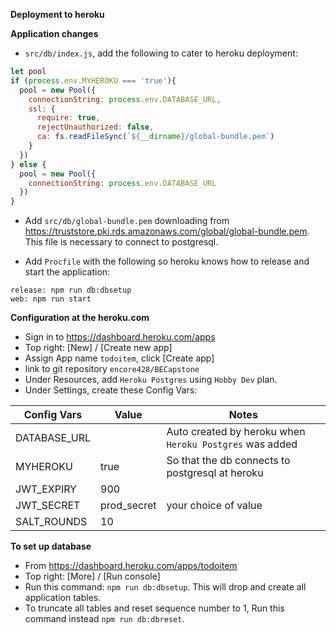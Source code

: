 **Deployment to heroku**

**Application changes**
- `src/db/index.js`, add the following to cater to heroku deployment:
```js
let pool
if (process.env.MYHEROKU === 'true'){
  pool = new Pool({
    connectionString: process.env.DATABASE_URL,
    ssl: {
      require: true,
      rejectUnauthorized: false,
      ca: fs.readFileSync(`${__dirname}/global-bundle.pem`)
    }
  })
} else {
  pool = new Pool({
    connectionString: process.env.DATABASE_URL
  })
}
```
- Add `src/db/global-bundle.pem` downloading from https://truststore.pki.rds.amazonaws.com/global/global-bundle.pem.  This
  file is necessary to connect to postgresql.
  
- Add `Procfile` with the following so heroku knows how to release and start the application:
```
release: npm run db:dbsetup
web: npm run start
```  

**Configuration at the heroku.com**
- Sign in to https://dashboard.heroku.com/apps
- Top right: [New] / [Create new app]
- Assign App name `todoitem`, click [Create  app]
- link to git repository `encore428/BECapstone`
- Under Resources, add `Heroku Postgres` using `Hobby Dev` plan.
- Under Settings, create these Config Vars:

Config Vars  | Value                     | Notes
-------------|---------------------------|---------------------------------------------------------
DATABASE_URL |                           | Auto created by heroku when `Heroku Postgres` was added
MYHEROKU     | true                      | So that the db connects to postgresql at heroku
JWT_EXPIRY   | 900                       |
JWT_SECRET   | prod_secret               | your choice of value
SALT_ROUNDS  | 10                        |

**To set up database**
- From https://dashboard.heroku.com/apps/todoitem
- Top right: [More] / [Run console]
- Run this command: `npm run db:dbsetup`.  This will drop and create all application tables.
- To truncate all tables and reset sequence number to 1, Run this command instead `npm run db:dbreset`.

